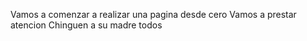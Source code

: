 Vamos a comenzar a realizar una pagina desde cero
Vamos a prestar atencion 
Chinguen a su madre todos 
